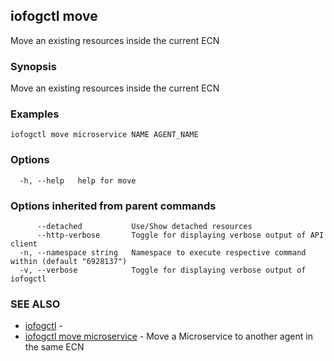 ## iofogctl move

Move an existing resources inside the current ECN

### Synopsis

Move an existing resources inside the current ECN

### Examples

```
iofogctl move microservice NAME AGENT_NAME
```

### Options

```
  -h, --help   help for move
```

### Options inherited from parent commands

```
      --detached           Use/Show detached resources
      --http-verbose       Toggle for displaying verbose output of API client
  -n, --namespace string   Namespace to execute respective command within (default "6928137")
  -v, --verbose            Toggle for displaying verbose output of iofogctl
```

### SEE ALSO

* [iofogctl](iofogctl.md)	 - 
* [iofogctl move microservice](iofogctl_move_microservice.md)	 - Move a Microservice to another agent in the same ECN


